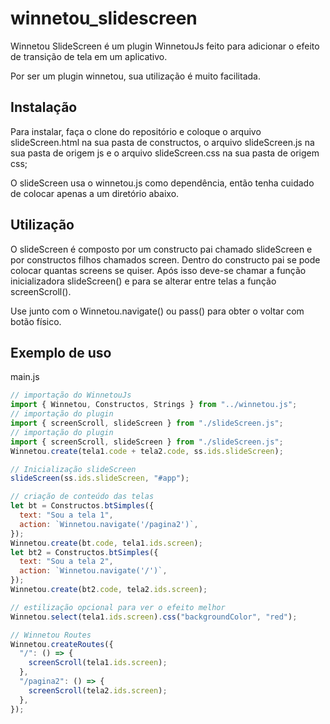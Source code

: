 # winnetou_slidescreen

Winnetou SlideScreen é um plugin WinnetouJs feito para adicionar o efeito de transição de tela em um aplicativo.

Por ser um plugin winnetou, sua utilização é muito facilitada.

## Instalação

Para instalar, faça o clone do repositório e coloque o arquivo slideScreen.html na sua pasta de constructos, o arquivo slideScreen.js na sua pasta de origem js e o arquivo slideScreen.css na sua pasta de origem css;

O slideScreen usa o winnetou.js como dependência, então tenha cuidado de colocar apenas a um diretório abaixo.

## Utilização

O slideScreen é composto por um constructo pai chamado slideScreen e por constructos filhos chamados screen. Dentro do constructo pai se pode colocar quantas screens se quiser. Após isso deve-se chamar a função inicializadora slideScreen() e para se alterar entre telas a função screenScroll().

Use junto com o Winnetou.navigate() ou pass() para obter o voltar com botão físico.

## Exemplo de uso

main.js

```javascript
// importação do WinnetouJs
import { Winnetou, Constructos, Strings } from "../winnetou.js";
// importação do plugin
import { screenScroll, slideScreen } from "./slideScreen.js";
// importação do plugin
import { screenScroll, slideScreen } from "./slideScreen.js";
Winnetou.create(tela1.code + tela2.code, ss.ids.slideScreen);

// Inicialização slideScreen
slideScreen(ss.ids.slideScreen, "#app");

// criação de conteúdo das telas
let bt = Constructos.btSimples({
  text: "Sou a tela 1",
  action: `Winnetou.navigate('/pagina2')`,
});
Winnetou.create(bt.code, tela1.ids.screen);
let bt2 = Constructos.btSimples({
  text: "Sou a tela 2",
  action: `Winnetou.navigate('/')`,
});
Winnetou.create(bt2.code, tela2.ids.screen);

// estilização opcional para ver o efeito melhor
Winnetou.select(tela1.ids.screen).css("backgroundColor", "red");

// Winnetou Routes
Winnetou.createRoutes({
  "/": () => {
    screenScroll(tela1.ids.screen);
  },
  "/pagina2": () => {
    screenScroll(tela2.ids.screen);
  },
});
```
